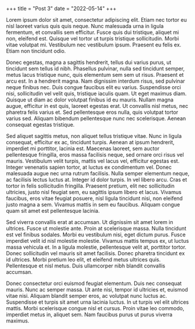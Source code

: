 +++
title = "Post 3"
date = "2022-05-14"
+++



Lorem ipsum dolor sit amet, consectetur adipiscing elit. Etiam nec tortor eu nisl laoreet varius quis quis neque. Nunc malesuada urna in ligula fermentum, et convallis sem efficitur. Fusce quis dui tristique, aliquet mi non, eleifend est. Quisque vel tortor ut turpis tristique sollicitudin. Morbi vitae volutpat mi. Vestibulum nec vestibulum ipsum. Praesent eu felis ex. Etiam non tincidunt odio.

Donec egestas, magna a sagittis hendrerit, tellus dui varius purus, ut tincidunt sem tellus id nibh. Phasellus pulvinar, nulla sed tincidunt semper, metus lacus tristique nunc, quis elementum sem sem ut risus. Praesent et arcu est. In a hendrerit magna. Nam dignissim interdum risus, sed pulvinar neque finibus nec. Duis congue faucibus elit eu varius. Suspendisse orci nisi, sollicitudin vel velit quis, tristique iaculis quam. Ut eget maximus diam. Quisque ut diam ac dolor volutpat finibus id eu mauris. Nullam magna augue, efficitur in est quis, laoreet egestas erat. Ut convallis nisl metus, nec pharetra felis varius et. Sed pellentesque eros nulla, quis volutpat tortor varius sed. Aliquam bibendum pellentesque nunc nec scelerisque. Aenean consequat egestas tristique.

Sed aliquet sagittis metus, non aliquet tellus tristique vitae. Nunc in ligula consequat, efficitur ex ac, tincidunt turpis. Aenean at ipsum hendrerit, imperdiet mi porttitor, lacinia est. Maecenas laoreet, sem auctor pellentesque fringilla, eros massa facilisis neque, sed ornare orci risus vel mauris. Vestibulum velit turpis, mattis vel lacus vel, efficitur egestas est. Integer venenatis sapien tortor, at luctus ex condimentum vel. Donec malesuada augue nec urna rutrum facilisis. Nulla semper elementum neque, ac facilisis lectus luctus at. Integer id dolor turpis. In vel libero arcu. Cras et tortor in felis sollicitudin fringilla. Praesent pretium, elit nec sollicitudin ultricies, justo nisl feugiat sem, eu sagittis ipsum libero et lacus. Vivamus faucibus, eros vitae feugiat posuere, nisl ligula tincidunt nisi, non eleifend justo magna a sem. Vivamus mattis in sem eu faucibus. Aliquam congue quam sit amet est pellentesque lacinia.

Sed viverra convallis erat at accumsan. Ut dignissim sit amet lorem in ultrices. Fusce ut molestie ante. Proin at scelerisque massa. Nulla tincidunt est vel finibus sodales. Morbi eu vestibulum nisi, eget dictum purus. Fusce imperdiet velit id nisl molestie molestie. Vivamus mattis tempus ex, ut luctus massa vehicula et. In a ligula molestie, pellentesque velit at, porttitor tortor. Donec sollicitudin vel mauris sit amet facilisis. Donec pharetra tincidunt ex id ultrices. Morbi pretium leo elit, et eleifend metus ultrices quis. Pellentesque et nisl metus. Duis ullamcorper nibh blandit convallis accumsan.

Donec consectetur orci euismod feugiat elementum. Duis nec consequat mauris. Nunc ac semper massa. Ut ante nisi, tempor id ultricies et, euismod vitae nisi. Aliquam blandit semper eros, ac volutpat nunc luctus ac. Suspendisse et turpis sit amet urna lacinia luctus. In ut turpis vel elit ultrices mattis. Morbi scelerisque congue nisl et cursus. Proin vitae leo commodo, imperdiet metus in, aliquet sem. Nam faucibus purus ut purus viverra maximus. 